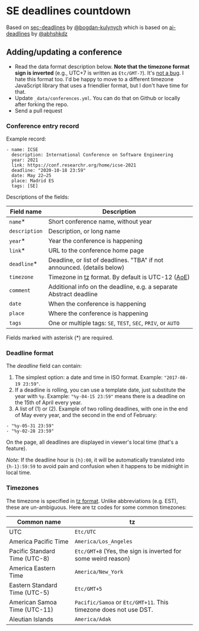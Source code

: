 # SE deadlines countdown

Based on [sec-deadlines](https://sec-deadlines.github.io/) by [@bogdan-kulynych](https://github.com/bogdan-kulynych)
which is based on [ai-deadlines](https://aideadlin.es) by [@abhshkdz](https://github.com/abhshkdz)

## Adding/updating a conference

- Read the data format description below. **Note that the timezone format sign is inverted** (e.g., UTC+7 is written as `Etc/GMT-7`). It's [not a bug][0]. I hate this format too. I'd be happy to move to a different timezone JavaScript library that uses a friendlier format, but I don't have time for that.
- Update `_data/conferences.yml`. You can do that on Github or locally after forking the repo.
- Send a pull request

### Conference entry record

Example record:

```
- name: ICSE
  description: International Conference on Software Engineering
  year: 2021
  link: https://conf.researchr.org/home/icse-2021
  deadline: "2020-10-18 23:59"
  date: May 22–25
  place: Madrid ES
  tags: [SE]
```

Descriptions of the fields:

| Field name    | Description                                                             |
| ------------- | ----------------------------------------------------------------------- |
| `name`\*      | Short conference name, without year                                     |
| `description` | Description, or long name                                               |
| `year`\*      | Year the conference is happening                                        |
| `link`\*      | URL to the conference home page                                         |
| `deadline`\*  | Deadline, or list of deadlines. "TBA" if not announced. (details below) |
| `timezone`    | Timezone in [tz][1] format. By default is UTC-12 ([AoE][2])             |
| `comment`     | Additional info on the deadline, e.g. a separate Abstract deadline      |
| `date`        | When the conference is happening                                        |
| `place`       | Where the conference is happening                                       |
| `tags`        | One or multiple tags: `SE`, `TEST`, `SEC`, `PRIV`, or `AUTO`            |

Fields marked with asterisk (\*) are required.

### Deadline format

The _deadline_ field can contain:

1. The simplest option: a date and time in ISO format. Example: `"2017-08-19 23:59"`.
2. If a deadline is rolling, you can use a template date, just substitute the year with `%y`. Example: `"%y-04-15 23:59"` means there is a deadline on the 15th of April every year.
3. A list of (1) or (2). Example of two rolling deadlines, with one in the end of May every year, and the second in the end of February:

```
- "%y-05-31 23:59"
- "%y-02-28 23:59"
```

On the page, all deadlines are displayed in viewer's local time (that's a feature).

_Note:_ If the deadline hour is `{h}:00`, it will be automatically translated into `{h-1}:59:59` to avoid pain and confusion when it happens to be midnight in local time.

### Timezones

The timezone is specified in [tz format][1]. Unlike abbreviations (e.g. EST), these are un-ambiguous. Here are tz codes for some common timezones:

| Common name                   | tz                                                               |
| ----------------------------- | ---------------------------------------------------------------- |
| UTC                           | `Etc/UTC`                                                        |
| America Pacific Time          | `America/Los_Angeles`                                            |
| Pacific Standard Time (UTC-8) | `Etc/GMT+8` (Yes, the sign is inverted for some weird reason)    |
| America Eastern Time          | `America/New_York`                                               |
| Eastern Standard Time (UTC-5) | `Etc/GMT+5`                                                      |
| American Samoa Time (UTC-11)  | `Pacific/Samoa` or `Etc/GMT+11`. This timezone does not use DST. |
| Aleutian Islands              | `America/Adak`                                                   |

[0]: https://momentjs.com/timezone/docs/#/zone-object/offset/
[1]: https://en.wikipedia.org/wiki/List_of_tz_database_time_zones
[2]: https://www.timeanddate.com/time/zones/aoe
